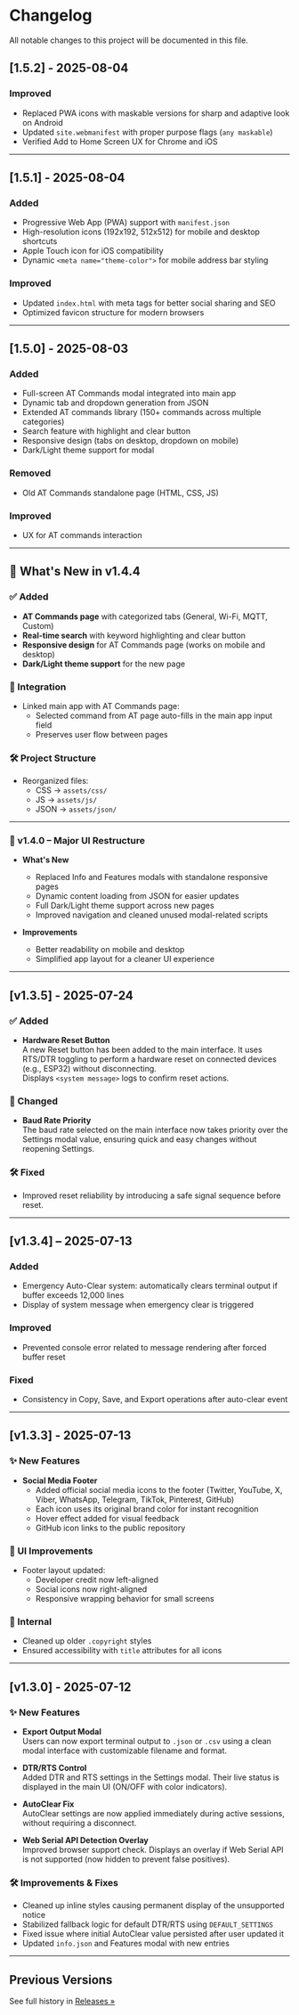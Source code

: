 # Changelog
All notable changes to this project will be documented in this file.

## [1.5.2] - 2025-08-04
### Improved
- Replaced PWA icons with maskable versions for sharp and adaptive look on Android
- Updated `site.webmanifest` with proper purpose flags (`any maskable`)
- Verified Add to Home Screen UX for Chrome and iOS


---

## [1.5.1] - 2025-08-04
### Added
- Progressive Web App (PWA) support with `manifest.json`
- High-resolution icons (192x192, 512x512) for mobile and desktop shortcuts
- Apple Touch icon for iOS compatibility
- Dynamic `<meta name="theme-color">` for mobile address bar styling

### Improved
- Updated `index.html` with meta tags for better social sharing and SEO
- Optimized favicon structure for modern browsers


---

## [1.5.0] - 2025-08-03
### Added
- Full-screen AT Commands modal integrated into main app
- Dynamic tab and dropdown generation from JSON
- Extended AT commands library (150+ commands across multiple categories)
- Search feature with highlight and clear button
- Responsive design (tabs on desktop, dropdown on mobile)
- Dark/Light theme support for modal

### Removed
- Old AT Commands standalone page (HTML, CSS, JS)

### Improved
- UX for AT commands interaction

---

## 🚀 What's New in v1.4.4

### ✅ Added
- **AT Commands page** with categorized tabs (General, Wi-Fi, MQTT, Custom)
- **Real-time search** with keyword highlighting and clear button
- **Responsive design** for AT Commands page (works on mobile and desktop)
- **Dark/Light theme support** for the new page

### 🔗 Integration
- Linked main app with AT Commands page:
  - Selected command from AT page auto-fills in the main app input field
  - Preserves user flow between pages

### 🛠 Project Structure
- Reorganized files:
  - CSS → `assets/css/`
  - JS → `assets/js/`
  - JSON → `assets/json/`

---

### 🔖 v1.4.0 – Major UI Restructure
- **What's New**
  - Replaced Info and Features modals with standalone responsive pages
  - Dynamic content loading from JSON for easier updates
  - Full Dark/Light theme support across new pages
  - Improved navigation and cleaned unused modal-related scripts

- **Improvements**
  - Better readability on mobile and desktop
  - Simplified app layout for a cleaner UI experience

---

## [v1.3.5] - 2025-07-24

### ✅ Added
- **Hardware Reset Button**  
  A new Reset button has been added to the main interface. It uses RTS/DTR toggling to perform a hardware reset on connected devices (e.g., ESP32) without disconnecting.  
  Displays `<system message>` logs to confirm reset actions.

### 🔄 Changed
- **Baud Rate Priority**  
  The baud rate selected on the main interface now takes priority over the Settings modal value, ensuring quick and easy changes without reopening Settings.

### 🛠 Fixed
- Improved reset reliability by introducing a safe signal sequence before reset.

---

## [v1.3.4] – 2025-07-13

### Added
- Emergency Auto-Clear system: automatically clears terminal output if buffer exceeds 12,000 lines
- Display of system message when emergency clear is triggered

### Improved
- Prevented console error related to message rendering after forced buffer reset

### Fixed
- Consistency in Copy, Save, and Export operations after auto-clear event

---

## [v1.3.3] - 2025-07-13

### ✨ New Features

- **Social Media Footer**
  - Added official social media icons to the footer (Twitter, YouTube, X, Viber, WhatsApp, Telegram, TikTok, Pinterest, GitHub)
  - Each icon uses its original brand color for instant recognition
  - Hover effect added for visual feedback
  - GitHub icon links to the public repository

### 💄 UI Improvements

- Footer layout updated:
  - Developer credit now left-aligned
  - Social icons now right-aligned
  - Responsive wrapping behavior for small screens

### 🔧 Internal

- Cleaned up older `.copyright` styles
- Ensured accessibility with `title` attributes for all icons

---


## [v1.3.0] - 2025-07-12

### ✨ New Features

- **Export Output Modal**  
  Users can now export terminal output to `.json` or `.csv` using a clean modal interface with customizable filename and format.

- **DTR/RTS Control**  
  Added DTR and RTS settings in the Settings modal. Their live status is displayed in the main UI (ON/OFF with color indicators).

- **AutoClear Fix**  
  AutoClear settings are now applied immediately during active sessions, without requiring a disconnect.

- **Web Serial API Detection Overlay**  
  Improved browser support check. Displays an overlay if Web Serial API is not supported (now hidden to prevent false positives).

### 🛠 Improvements & Fixes

- Cleaned up inline styles causing permanent display of the unsupported notice
- Stabilized fallback logic for default DTR/RTS using `DEFAULT_SETTINGS`
- Fixed issue where initial AutoClear value persisted after user updated it
- Updated `info.json` and Features modal with new entries

---


## Previous Versions

See full history in [Releases »](https://github.com/YuMERA/serial-terminal/releases)

